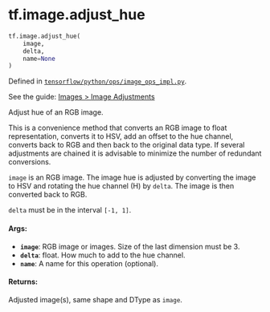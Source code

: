 <div itemscope itemtype="http://developers.google.com/ReferenceObject">
<meta itemprop="name" content="tf.image.adjust_hue" />
</div>

# tf.image.adjust_hue

``` python
tf.image.adjust_hue(
    image,
    delta,
    name=None
)
```



Defined in [`tensorflow/python/ops/image_ops_impl.py`](https://www.tensorflow.org/code/tensorflow/python/ops/image_ops_impl.py).

See the guide: [Images > Image Adjustments](../../../../api_guides/python/image.md#Image_Adjustments)

Adjust hue of an RGB image.

This is a convenience method that converts an RGB image to float
representation, converts it to HSV, add an offset to the hue channel, converts
back to RGB and then back to the original data type. If several adjustments
are chained it is advisable to minimize the number of redundant conversions.

`image` is an RGB image.  The image hue is adjusted by converting the
image to HSV and rotating the hue channel (H) by
`delta`.  The image is then converted back to RGB.

`delta` must be in the interval `[-1, 1]`.

#### Args:

* <b>`image`</b>: RGB image or images. Size of the last dimension must be 3.
* <b>`delta`</b>: float.  How much to add to the hue channel.
* <b>`name`</b>: A name for this operation (optional).


#### Returns:

Adjusted image(s), same shape and DType as `image`.